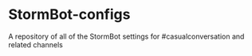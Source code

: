 # StormBot-configs
A repository of all of the StormBot settings for #casualconversation and related channels

